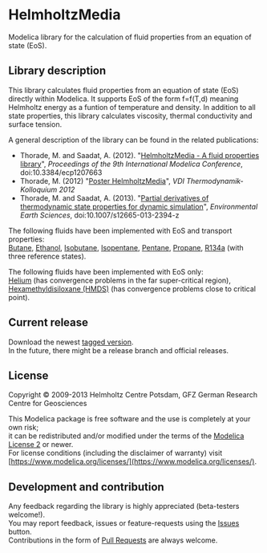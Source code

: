 # HelmholtzMedia
Modelica library for the calculation of fluid properties from an equation of state (EoS).

## Library description
This library calculates fluid properties from an equation of state (EoS) directly within Modelica. 
It supports EoS of the form f=f(T,d) meaning Helmholtz energy as a funtion of temperature and density.
In addition to all state properties, this library calculates viscosity, thermal conductivity and surface tension.  

A general description of the library can be found in the related publications:
* Thorade, M. and Saadat, A. (2012). "[HelmholtzMedia - A fluid properties library][1]", 
_Proceedings of the 9th International Modelica Conference_, 
doi:10.3384/ecp1207663
* Thorade, M. (2012) "[Poster HelmholtzMedia][2]", 
_VDI Thermodynamik-Kolloquium 2012_  
* Thorade, M. and Saadat, A. (2013). "[Partial derivatives of thermodynamic state properties for dynamic simulation][3]", 
_Environmental Earth Sciences_, 
doi:10.1007/s12665-013-2394-z

The following fluids have been implemented with EoS and transport properties:  
[Butane](HelmholtzFluids/Butane/package.mo), 
[Ethanol](HelmholtzFluids/Ethanol/package.mo), 
[Isobutane](HelmholtzFluids/Isobutane/package.mo), 
[Isopentane](HelmholtzFluids/Isopentane/package.mo), 
[Pentane](HelmholtzFluids/Pentane/package.mo), 
[Propane](HelmholtzFluids/Propane/package.mo), 
[R134a](HelmholtzFluids/R134a/package.mo) (with three reference states). 

The following fluids have been implemented with EoS only:  
[Helium](HelmholtzFluids/Helium/package.mo) (has convergence problems in the far super-critical region),  [Hexamethyldisiloxane (HMDS)](HelmholtzFluids/HMDS/package.mo) (has convergence problems close to critical point). 

## Current release
Download the newest [tagged version](../../tags).  
In the future, there might be a release branch and official releases.

## License
Copyright &copy; 2009-2013 Helmholtz Centre Potsdam, GFZ German Research Centre for Geosciences

This Modelica package is free software and the use is completely at your own risk;  
it can be redistributed and/or modified under the terms of the [Modelica License 2](https://www.modelica.org/licenses/ModelicaLicense2) or newer.  
For license conditions (including the disclaimer of warranty) visit [https://www.modelica.org/licenses/](https://www.modelica.org/licenses/).

## Development and contribution
Any feedback regarding the library is highly appreciated (beta-testers welcome!).  
You may report feedback, issues or feature-requests using the [Issues](../../issues) button.  
Contributions in the form of [Pull Requests](../../pulls) are always welcome.


[1]: http://goo.gl/Ynuky "Conference Paper: HelmholtzMedia implementation"
[2]: http://goo.gl/HeUzM "Conference Poster: HelmholtzMedia implementation"
[3]: http://goo.gl/HsDXN "ISI Journal Paper: Partial derivatives"